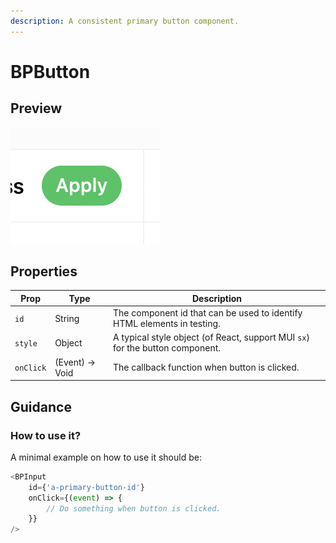 ```yaml
---
description: A consistent primary button component.
---
```


# BPButton

## Preview

![BPButton](<../.gitbook/assets/Screen Shot 2022-04-18 at 5.36.43 PM.png>)

## Properties

| Prop      | Type            | Description                                                                   |
| --------- | --------------- | ----------------------------------------------------------------------------- |
| `id`      | String          | The component id that can be used to identify HTML elements in testing.       |
| `style`   | Object          | A typical style object (of React, support MUI `sx`) for the button component. |
| `onClick` | (Event) -> Void | The callback function when button is clicked.                                 |

## Guidance

### How to use it?

A minimal example on how to use it should be:

```javascript
<BPInput
    id={'a-primary-button-id'}
    onClick={(event) => {
        // Do something when button is clicked.
    }}
/>
```
